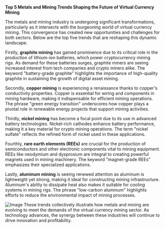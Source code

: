 **Top 5 Metals and Mining Trends Shaping the Future of Virtual Currency Mining**

The metals and mining industry is undergoing significant transformations, particularly as it intersects with the burgeoning world of virtual currency mining. This convergence has created new opportunities and challenges for both sectors. Below are the top five trends that are reshaping this dynamic landscape.

Firstly, **graphite mining** has gained prominence due to its critical role in the production of lithium-ion batteries, which power cryptocurrency mining rigs. As demand for these batteries surges, graphite miners are seeing increased interest from tech companies and crypto miners alike. The keyword "battery-grade graphite" highlights the importance of high-quality graphite in sustaining the growth of digital asset mining.

Secondly, **copper mining** is experiencing a renaissance thanks to copper's conductivity properties. Copper is essential for wiring and components in mining hardware, making it indispensable for efficient mining operations. The phrase "green energy transition" underscores how copper plays a pivotal role in renewable energy projects that support mining activities.

Thirdly, **nickel mining** has become a focal point due to its use in advanced battery technologies. Nickel-rich cathodes enhance battery performance, making it a key material for crypto mining operations. The term "nickel sulfate" reflects the refined form of nickel used in these applications.

Fourthly, **rare earth elements (REEs)** are crucial for the production of semiconductors and other electronic components vital to mining equipment. REEs like neodymium and dysprosium are integral to creating powerful magnets used in mining machinery. The keyword "magnet-grade REEs" emphasizes their specialized applications.

Lastly, **aluminum mining** is seeing renewed attention as aluminum is lightweight yet strong, making it ideal for constructing mining infrastructure. Aluminum's ability to dissipate heat also makes it suitable for cooling systems in mining rigs. The phrase "low-carbon aluminum" highlights efforts to reduce the environmental impact of mining processes.


![Image](https://github.com/user-attachments/assets/31692037-0104-4703-abd1-696b6a7dd41b)
These trends collectively illustrate how metals and mining are evolving to meet the demands of the virtual currency mining sector. As technology advances, the synergy between these industries will continue to drive innovation and profitability.
